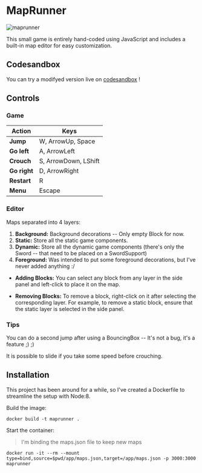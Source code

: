# MapRunner

<img src="https://github.com/user-attachments/assets/06fee654-e297-4821-b306-6ade155bba6f" alt="maprunner" style="max-width:1000px;display: block; margin: 0 auto"/>

This small game is entirely hand-coded using JavaScript and includes a built-in map editor for easy customization.

## Codesandbox
You can try a modifyed version live on [codesandbox](https://codesandbox.io/p/sandbox/inspiring-tamas-4nfgrs) ! 

## Controls
### Game
|Action|Keys|
|---|---|
|**Jump**|W, ArrowUp, Space|
|**Go left**|A, ArrowLeft|
|**Crouch**|S, ArrowDown, LShift|
|**Go right**|D, ArrowRight|
|**Restart**|R|
|**Menu**|Escape|


### Editor
Maps separated into 4 layers:
1. **Background:** Background decorations -- Only empty Block for now.
1. **Static:** Store all the static game components.
1. **Dynamic:** Store all the dynamic game components (there's only the Sword -- that need to be placed on a SwordSupport)
1. **Foreground:** Was intended to put some foreground decorations, but I've never added anything :/

- **Adding Blocks:** You can select any block from any layer in the side panel and left-click to place it on the map.

- **Removing Blocks:** To remove a block, right-click on it after selecting the corresponding layer. For example, to remove a static block, ensure that the static layer is selected in the side panel.


### Tips
You can do a second jump after using a BouncingBox -- It's not a bug, it's a feature ;) ;)

It is possible to slide if you take some speed before crouching. 

## Installation
This project has been around for a while, so I've created a Dockerfile to streamline the setup with Node:8.

Build the image:
```
docker build -t maprunner .
```

Start the container:
> I'm binding the maps.json file to keep new maps
```
docker run -it --rm --mount type=bind,source=$pwd/app/maps.json,target=/app/maps.json -p 3000:3000 maprunner  
```